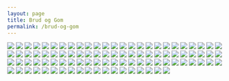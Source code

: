 ```yaml
---
layout: page
title: Brud og Gom
permalink: /brud-og-gom
---
```


[![](/assets/images/Charlotte-277-150x150.jpg)](/assets/images/Charlotte-277.jpg)
[![](/assets/images/Charlotte-281-150x150.jpg)](/assets/images/Charlotte-281.jpg)
[![](/assets/images/Charlotte-283-150x150.jpg)](/assets/images/Charlotte-283.jpg)
[![](/assets/images/Charlotte-284-150x150.jpg)](/assets/images/Charlotte-284.jpg)
[![](/assets/images/Charlotte-287-150x150.jpg)](/assets/images/Charlotte-287.jpg)
[![](/assets/images/Charlotte-293-150x150.jpg)](/assets/images/Charlotte-293.jpg)
[![](/assets/images/Charlotte-294-150x150.jpg)](/assets/images/Charlotte-294.jpg)
[![](/assets/images/Charlotte-299-150x150.jpg)](/assets/images/Charlotte-299.jpg)
[![](/assets/images/Charlotte-300-150x150.jpg)](/assets/images/Charlotte-300.jpg)
[![](/assets/images/Charlotte-302-150x150.jpg)](/assets/images/Charlotte-302.jpg)
[![](/assets/images/Charlotte-308-150x150.jpg)](/assets/images/Charlotte-308.jpg)
[![](/assets/images/Charlotte-309-150x150.jpg)](/assets/images/Charlotte-309.jpg)
[![](/assets/images/Charlotte-310-150x150.jpg)](/assets/images/Charlotte-310.jpg)
[![](/assets/images/Charlotte-311-150x150.jpg)](/assets/images/Charlotte-311.jpg)
[![](/assets/images/Charlotte-312-150x150.jpg)](/assets/images/Charlotte-312.jpg)
[![](/assets/images/Charlotte-314-150x150.jpg)](/assets/images/Charlotte-314.jpg)
[![](/assets/images/Charlotte-315-150x150.jpg)](/assets/images/Charlotte-315.jpg)
[![](/assets/images/Charlotte-316-150x150.jpg)](/assets/images/Charlotte-316.jpg)
[![](/assets/images/Charlotte-317-150x150.jpg)](/assets/images/Charlotte-317.jpg)
[![](/assets/images/Charlotte-318-150x150.jpg)](/assets/images/Charlotte-318.jpg)
[![](/assets/images/Charlotte-321-150x150.jpg)](/assets/images/Charlotte-321.jpg)
[![](/assets/images/Charlotte-333-150x150.jpg)](/assets/images/Charlotte-333.jpg)
[![](/assets/images/Charlotte-338-150x150.jpg)](/assets/images/Charlotte-338.jpg)
[![](/assets/images/Charlotte-383-150x150.jpg)](/assets/images/Charlotte-383.jpg)
[![](/assets/images/Charlotte-385-150x150.jpg)](/assets/images/Charlotte-385.jpg)
[![](/assets/images/Charlotte-386-150x150.jpg)](/assets/images/Charlotte-386.jpg)
[![](/assets/images/Charlotte-387-150x150.jpg)](/assets/images/Charlotte-387.jpg)
[![](/assets/images/Charlotte-388-150x150.jpg)](/assets/images/Charlotte-388.jpg)
[![](/assets/images/Charlotte-390-150x150.jpg)](/assets/images/Charlotte-390.jpg)
[![](/assets/images/Charlotte-393-150x150.jpg)](/assets/images/Charlotte-393.jpg)
[![](/assets/images/Charlotte-396-150x150.jpg)](/assets/images/Charlotte-396.jpg)
[![](/assets/images/Charlotte-397-150x150.jpg)](/assets/images/Charlotte-397.jpg)
[![](/assets/images/Charlotte-399-150x150.jpg)](/assets/images/Charlotte-399.jpg)
[![](/assets/images/Charlotte-401-150x150.jpg)](/assets/images/Charlotte-401.jpg)
[![](/assets/images/Charlotte-402-150x150.jpg)](/assets/images/Charlotte-402.jpg)
[![](/assets/images/Charlotte-403-150x150.jpg)](/assets/images/Charlotte-403.jpg)
[![](/assets/images/Charlotte-416-150x150.jpg)](/assets/images/Charlotte-416.jpg)
[![](/assets/images/Charlotte-422-150x150.jpg)](/assets/images/Charlotte-422.jpg)
[![](/assets/images/Charlotte-423-150x150.jpg)](/assets/images/Charlotte-423.jpg)
[![](/assets/images/Charlotte-427-150x150.jpg)](/assets/images/Charlotte-427.jpg)
[![](/assets/images/Charlotte-428-150x150.jpg)](/assets/images/Charlotte-428.jpg)
[![](/assets/images/Charlotte-429-150x150.jpg)](/assets/images/Charlotte-429.jpg)
[![](/assets/images/Charlotte-436-150x150.jpg)](/assets/images/Charlotte-436.jpg)
[![](/assets/images/Charlotte-438-150x150.jpg)](/assets/images/Charlotte-438.jpg)
[![](/assets/images/Charlotte-440-150x150.jpg)](/assets/images/Charlotte-440.jpg)
[![](/assets/images/Charlotte-445-150x150.jpg)](/assets/images/Charlotte-445.jpg)
[![](/assets/images/Charlotte-448-150x150.jpg)](/assets/images/Charlotte-448.jpg)
[![](/assets/images/Charlotte-452-150x150.jpg)](/assets/images/Charlotte-452.jpg)
[![](/assets/images/Charlotte-454-150x150.jpg)](/assets/images/Charlotte-454.jpg)
[![](/assets/images/Charlotte-455-150x150.jpg)](/assets/images/Charlotte-455.jpg)
[![](/assets/images/Charlotte-467-150x150.jpg)](/assets/images/Charlotte-467.jpg)
[![](/assets/images/Charlotte-470-150x150.jpg)](/assets/images/Charlotte-470.jpg)
[![](/assets/images/Charlotte-471-150x150.jpg)](/assets/images/Charlotte-471.jpg)
[![](/assets/images/Charlotte-472-150x150.jpg)](/assets/images/Charlotte-472.jpg)
[![](/assets/images/Charlotte-473-150x150.jpg)](/assets/images/Charlotte-473.jpg)
[![](/assets/images/Charlotte-478-150x150.jpg)](/assets/images/Charlotte-478.jpg)
[![](/assets/images/Charlotte-488-150x150.jpg)](/assets/images/Charlotte-488.jpg)
[![](/assets/images/Charlotte-489-150x150.jpg)](/assets/images/Charlotte-489.jpg)
[![](/assets/images/Charlotte-493-150x150.jpg)](/assets/images/Charlotte-493.jpg)
[![](/assets/images/Charlotte-514-150x150.jpg)](/assets/images/Charlotte-514.jpg)
[![](/assets/images/Charlotte-535-150x150.jpg)](/assets/images/Charlotte-535.jpg)
[![](/assets/images/Charlotte-542-150x150.jpg)](/assets/images/Charlotte-542.jpg)
[![](/assets/images/Charlotte-543-150x150.jpg)](/assets/images/Charlotte-543.jpg)
[![](/assets/images/Charlotte-544-150x150.jpg)](/assets/images/Charlotte-544.jpg)
[![](/assets/images/Charlotte-545-150x150.jpg)](/assets/images/Charlotte-545.jpg)
[![](/assets/images/Charlotte-547-150x150.jpg)](/assets/images/Charlotte-547.jpg)
[![](/assets/images/Charlotte-548-150x150.jpg)](/assets/images/Charlotte-548.jpg)
[![](/assets/images/Charlotte-549-150x150.jpg)](/assets/images/Charlotte-549.jpg)
[![](/assets/images/Charlotte-550-150x150.jpg)](/assets/images/Charlotte-550.jpg)
[![](/assets/images/Charlotte-551-150x150.jpg)](/assets/images/Charlotte-551.jpg)
[![](/assets/images/Charlotte-553-150x150.jpg)](/assets/images/Charlotte-553.jpg)
[![](/assets/images/Charlotte-554-150x150.jpg)](/assets/images/Charlotte-554.jpg)
[![](/assets/images/Charlotte-555-150x150.jpg)](/assets/images/Charlotte-555.jpg)
[![](/assets/images/Charlotte-556-150x150.jpg)](/assets/images/Charlotte-556.jpg)
[![](/assets/images/Charlotte-557-150x150.jpg)](/assets/images/Charlotte-557.jpg)
[![](/assets/images/Charlotte-566-150x150.jpg)](/assets/images/Charlotte-566.jpg)
[![](/assets/images/Charlotte-568-150x150.jpg)](/assets/images/Charlotte-568.jpg)
[![](/assets/images/Charlotte-573-150x150.jpg)](/assets/images/Charlotte-573.jpg)
[![](/assets/images/Charlotte-574-150x150.jpg)](/assets/images/Charlotte-574.jpg)
[![](/assets/images/Charlotte-587-150x150.jpg)](/assets/images/Charlotte-587.jpg)
[![](/assets/images/Charlotte-590-150x150.jpg)](/assets/images/Charlotte-590.jpg)
[![](/assets/images/Charlotte-591-150x150.jpg)](/assets/images/Charlotte-591.jpg)
[![](/assets/images/Charlotte-592-150x150.jpg)](/assets/images/Charlotte-592.jpg)
[![](/assets/images/Charlotte-594-150x150.jpg)](/assets/images/Charlotte-594.jpg)
[![](/assets/images/Charlotte-597-150x150.jpg)](/assets/images/Charlotte-597.jpg)
[![](/assets/images/Charlotte-605-150x150.jpg)](/assets/images/Charlotte-605.jpg)
[![](/assets/images/Charlotte-613-150x150.jpg)](/assets/images/Charlotte-613.jpg)
[![](/assets/images/Charlotte-614-150x150.jpg)](/assets/images/Charlotte-614.jpg)
[![](/assets/images/Charlotte-615-150x150.jpg)](/assets/images/Charlotte-615.jpg)
[![](/assets/images/Charlotte-616-150x150.jpg)](/assets/images/Charlotte-616.jpg)
[![](/assets/images/Charlotte-618-150x150.jpg)](/assets/images/Charlotte-618.jpg)
[![](/assets/images/Charlotte-619-150x150.jpg)](/assets/images/Charlotte-619.jpg)
[![](/assets/images/Charlotte-274-150x150.jpg)](/assets/images/Charlotte-274.jpg)
[![](/assets/images/Charlotte-276-150x150.jpg)](/assets/images/Charlotte-276.jpg)
